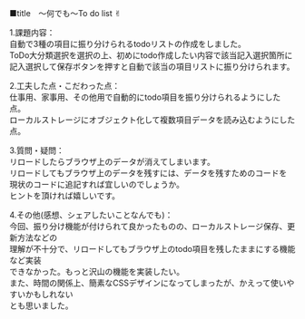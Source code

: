 ■title　〜何でも〜To do list ✌︎

1.課題内容：<br>
自動で3種の項目に振り分けられるtodoリストの作成をしました。<br>
ToDo大分類選択を選択の上、初めにtodo作成したい内容で該当記入選択箇所に<br>
記入選択して保存ボタンを押すと自動で該当の項目リストに振り分けられます。<br>

2.工夫した点・こだわった点：<br>
仕事用、家事用、その他用で自動的にtodo項目を振り分けられるようにした点。<br>
ローカルストレージにオブジェクト化して複数項目データを読み込むようにした点。<br>

3.質問・疑問：<br>
リロードしたらブラウザ上のデータが消えてしまいます。<br>
リロードしてもブラウザ上のデータを残すには、データを残すためのコードを<br>
現状のコードに追記すれば宜しいのでしょうか。<br>
ヒントを頂ければ嬉しいです。<br>

4.その他(感想、シェアしたいことなんでも)：<br>
今回、振り分け機能が付けられて良かったものの、ローカルストレージ保存、更新方法などの<br>
理解が不十分で、リロードしてもブラウザ上のtodo項目を残したままにする機能など実装<br>
できなかった。もっと沢山の機能を実装したい。<br>
また、時間の関係上、簡素なCSSデザインになってしまったが、かえって使いやすいかもしれない<br>
とも思いました。
